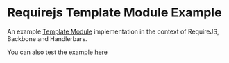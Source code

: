 Requirejs Template Module Example
=================================

An example [Template Module](http://www.ericfeminella.com/blog/2012/07/15/managing-client-side-templates-with-requirejs/) implementation in the context of RequireJS, Backbone and Handlerbars.

You can also test the example [here](http://code.ericfeminella.com/articles/examples/templating/template-modules/index.html)

